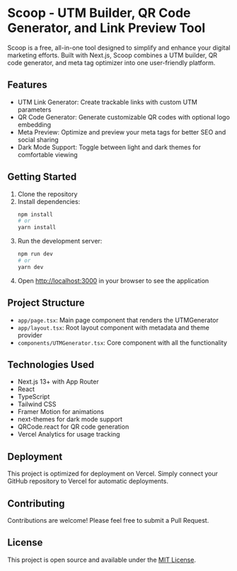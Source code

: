 # Scoop - UTM Builder, QR Code Generator, and Link Preview Tool

Scoop is a free, all-in-one tool designed to simplify and enhance your digital marketing efforts. Built with Next.js, Scoop combines a UTM builder, QR code generator, and meta tag optimizer into one user-friendly platform.

## Features

- UTM Link Generator: Create trackable links with custom UTM parameters
- QR Code Generator: Generate customizable QR codes with optional logo embedding
- Meta Preview: Optimize and preview your meta tags for better SEO and social sharing
- Dark Mode Support: Toggle between light and dark themes for comfortable viewing

## Getting Started

1. Clone the repository
2. Install dependencies:
   ```bash
   npm install
   # or
   yarn install
   ```
3. Run the development server:
   ```bash
   npm run dev
   # or
   yarn dev
   ```
4. Open [http://localhost:3000](http://localhost:3000) in your browser to see the application

## Project Structure

- `app/page.tsx`: Main page component that renders the UTMGenerator
- `app/layout.tsx`: Root layout component with metadata and theme provider
- `components/UTMGenerator.tsx`: Core component with all the functionality

## Technologies Used

- Next.js 13+ with App Router
- React
- TypeScript
- Tailwind CSS
- Framer Motion for animations
- next-themes for dark mode support
- QRCode.react for QR code generation
- Vercel Analytics for usage tracking

## Deployment

This project is optimized for deployment on Vercel. Simply connect your GitHub repository to Vercel for automatic deployments.

## Contributing

Contributions are welcome! Please feel free to submit a Pull Request.

## License

This project is open source and available under the [MIT License](LICENSE).
